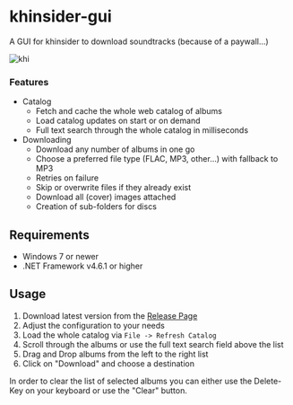 
# khinsider-gui
A GUI for khinsider to download soundtracks (because of a paywall...)

![khi](https://user-images.githubusercontent.com/93412725/139516044-659e45c7-2606-4804-82cd-f13289b3b707.jpg)

### Features

 - Catalog
	 - Fetch and cache the whole web catalog of albums
	 - Load catalog updates on start or on demand
	 - Full text search through the whole catalog in milliseconds
 - Downloading
	 - Download any number of albums in one go
	 - Choose a preferred file type (FLAC, MP3, other...) with fallback to MP3
	 - Retries on failure
	 - Skip or overwrite files if they already exist
	 - Download all (cover) images attached
	 - Creation of sub-folders for discs

## Requirements
 - Windows 7 or newer
 - .NET Framework v4.6.1 or higher

## Usage

 1. Download latest version from the [Release Page](https://github.com/skynetDE/khinsider-gui/releases)
 2. Adjust the configuration to your needs
 3. Load the whole catalog via `File -> Refresh Catalog`
 4. Scroll through the albums or use the full text search field above the list
 5. Drag and Drop albums from the left to the right list
 6. Click on "Download" and choose a destination

In order to clear the list of selected albums you can either use the Delete-Key on your keyboard or use the "Clear" button.
